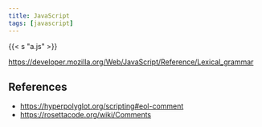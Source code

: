 ```yaml
---
title: JavaScript
tags: [javascript]
---
```


{{< s "a.js" >}}

<https://developer.mozilla.org/Web/JavaScript/Reference/Lexical_grammar>

## References

- <https://hyperpolyglot.org/scripting#eol-comment>
- <https://rosettacode.org/wiki/Comments>
